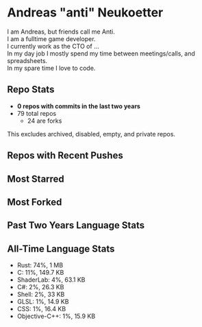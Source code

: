 
# Andreas "anti" Neukoetter

I am Andreas, but friends call me Anti.  
I am a fulltime game developer.  
I currently work as the CTO of ...  
In my day job I mostly spend my time between meetings/calls, and spreadsheets.  
In my spare time I love to code.  

## Repo Stats
- **0 repos with commits in the last two years**
- 79 total repos
  - 24 are forks

This excludes archived, disabled, empty, and private repos.

## Repos with Recent Pushes


## Most Starred


## Most Forked


## Past Two Years Language Stats


## All-Time Language Stats
- Rust: 74%, 1 MB
- C: 11%, 149.7 KB
- ShaderLab: 4%, 63.1 KB
- C#: 2%, 26.3 KB
- Shell: 2%, 33 KB
- GLSL: 1%, 14.9 KB
- CSS: 1%, 16.4 KB
- Objective-C++: 1%, 15.9 KB

